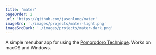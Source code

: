 ```yaml
---
title: 'mater'
pageOrder: 2
url: 'https://github.com/jasonlong/mater'
imageSrc: './images/projects/mater-light.png'
imageSrcDark: './images/projects/mater-dark.png'
---
```

A simple menubar app for using the [Pomorodoro Technique](https://www.wikiwand.com/en/Pomodoro_Technique). Works on macOS and Windows.
